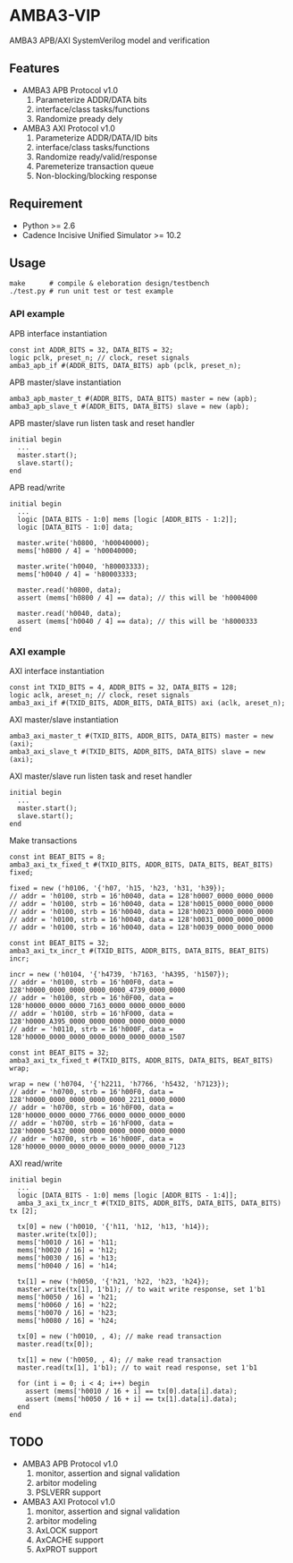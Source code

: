 AMBA3-VIP
=========

AMBA3 APB/AXI SystemVerilog model and verification

## Features
  * AMBA3 APB Protocol v1.0
    1. Parameterize ADDR/DATA bits
    2. interface/class tasks/functions
    3. Randomize pready dely
  * AMBA3 AXI Protocol v1.0
    1. Parameterize ADDR/DATA/ID bits
    2. interface/class tasks/functions
    3. Randomize ready/valid/response
    4. Paremeterize transaction queue
    5. Non-blocking/blocking response

## Requirement
  * Python >= 2.6
  * Cadence Incisive Unified Simulator >= 10.2

## Usage

```
make      # compile & eleboration design/testbench
./test.py # run unit test or test example
```

### API example

APB interface instantiation

```system-verilog
const int ADDR_BITS = 32, DATA_BITS = 32;
logic pclk, preset_n; // clock, reset signals
amba3_apb_if #(ADDR_BITS, DATA_BITS) apb (pclk, preset_n);
```

APB master/slave instantiation

```system-verilog
amba3_apb_master_t #(ADDR_BITS, DATA_BITS) master = new (apb);
amba3_apb_slave_t #(ADDR_BITS, DATA_BITS) slave = new (apb);
```

APB master/slave run listen task and reset handler

```system-verilog
initial begin
  ...
  master.start();
  slave.start();
end
```

APB read/write

```system-verilog
initial begin
  ...
  logic [DATA_BITS - 1:0] mems [logic [ADDR_BITS - 1:2]];
  logic [DATA_BITS - 1:0] data;

  master.write('h0800, 'h00040000);
  mems['h0800 / 4] = 'h00040000;

  master.write('h0040, 'h80003333);
  mems['h0040 / 4] = 'h80003333;
  
  master.read('h0800, data);
  assert (mems['h0800 / 4] == data); // this will be 'h0004000

  master.read('h0040, data);
  assert (mems['h0040 / 4] == data); // this will be 'h8000333
end
```

### AXI example

AXI interface instantiation

```system-verilog
const int TXID_BITS = 4, ADDR_BITS = 32, DATA_BITS = 128;
logic aclk, areset_n; // clock, reset signals
amba3_axi_if #(TXID_BITS, ADDR_BITS, DATA_BITS) axi (aclk, areset_n);
```

AXI master/slave instantiation

```system-verilog
amba3_axi_master_t #(TXID_BITS, ADDR_BITS, DATA_BITS) master = new (axi);
amba3_axi_slave_t #(TXID_BITS, ADDR_BITS, DATA_BITS) slave = new (axi);
```

AXI master/slave run listen task and reset handler

```system-verilog
initial begin
  ...
  master.start();
  slave.start();
end
```

Make transactions

```system-verilog
const int BEAT_BITS = 8;
amba3_axi_tx_fixed_t #(TXID_BITS, ADDR_BITS, DATA_BITS, BEAT_BITS) fixed;

fixed = new ('h0106, '{'h07, 'h15, 'h23, 'h31, 'h39});
// addr = 'h0100, strb = 16'h0040, data = 128'h0007_0000_0000_0000
// addr = 'h0100, strb = 16'h0040, data = 128'h0015_0000_0000_0000
// addr = 'h0100, strb = 16'h0040, data = 128'h0023_0000_0000_0000
// addr = 'h0100, strb = 16'h0040, data = 128'h0031_0000_0000_0000
// addr = 'h0100, strb = 16'h0040, data = 128'h0039_0000_0000_0000
```

```system-verilog
const int BEAT_BITS = 32;
amba3_axi_tx_incr_t #(TXID_BITS, ADDR_BITS, DATA_BITS, BEAT_BITS) incr;

incr = new ('h0104, '{'h4739, 'h7163, 'hA395, 'h1507});
// addr = 'h0100, strb = 16'h00F0, data = 128'h0000_0000_0000_0000_0000_4739_0000_0000
// addr = 'h0100, strb = 16'h0F00, data = 128'h0000_0000_0000_7163_0000_0000_0000_0000
// addr = 'h0100, strb = 16'hF000, data = 128'h0000_A395_0000_0000_0000_0000_0000_0000
// addr = 'h0110, strb = 16'h000F, data = 128'h0000_0000_0000_0000_0000_0000_0000_1507
```

```system-verilog
const int BEAT_BITS = 32;
amba3_axi_tx_fixed_t #(TXID_BITS, ADDR_BITS, DATA_BITS, BEAT_BITS) wrap;

wrap = new ('h0704, '{'h2211, 'h7766, 'h5432, 'h7123});
// addr = 'h0700, strb = 16'h00F0, data = 128'h0000_0000_0000_0000_0000_2211_0000_0000
// addr = 'h0700, strb = 16'h0F00, data = 128'h0000_0000_0000_7766_0000_0000_0000_0000
// addr = 'h0700, strb = 16'hF000, data = 128'h0000_5432_0000_0000_0000_0000_0000_0000
// addr = 'h0700, strb = 16'h000F, data = 128'h0000_0000_0000_0000_0000_0000_0000_7123
```

AXI read/write

```system-verilog
initial begin
  ...
  logic [DATA_BITS - 1:0] mems [logic [ADDR_BITS - 1:4]];
  amba_3_axi_tx_incr_t #(TXID_BITS, ADDR_BITS, DATA_BITS, DATA_BITS) tx [2];

  tx[0] = new ('h0010, '{'h11, 'h12, 'h13, 'h14});
  master.write(tx[0]);
  mems['h0010 / 16] = 'h11;
  mems['h0020 / 16] = 'h12;
  mems['h0030 / 16] = 'h13;
  mems['h0040 / 16] = 'h14;

  tx[1] = new ('h0050, '{'h21, 'h22, 'h23, 'h24});
  master.write(tx[1], 1'b1); // to wait write response, set 1'b1
  mems['h0050 / 16] = 'h21;
  mems['h0060 / 16] = 'h22;
  mems['h0070 / 16] = 'h23;
  mems['h0080 / 16] = 'h24;

  tx[0] = new ('h0010, , 4); // make read transaction
  master.read(tx[0]);

  tx[1] = new ('h0050, , 4); // make read transaction
  master.read(tx[1], 1'b1); // to wait read response, set 1'b1

  for (int i = 0; i < 4; i++) begin
    assert (mems['h0010 / 16 + i] == tx[0].data[i].data);
    assert (mems['h0050 / 16 + i] == tx[1].data[i].data);
  end
end
```

## TODO
  * AMBA3 APB Protocol v1.0
    1. monitor, assertion and signal validation
    2. arbitor modeling
    3. PSLVERR support
  * AMBA3 AXI Protocol v1.0
    1. monitor, assertion and signal validation
    2. arbitor modeling
    3. AxLOCK support
    4. AxCACHE support
    5. AxPROT support
